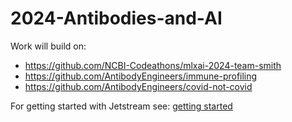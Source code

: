 # 2024-Antibodies-and-AI

Work will build on:
- https://github.com/NCBI-Codeathons/mlxai-2024-team-smith
- https://github.com/AntibodyEngineers/immune-profiling
- https://github.com/AntibodyEngineers/covid-not-covid

For getting started with Jetstream see: [getting started](/getting-started.md)
